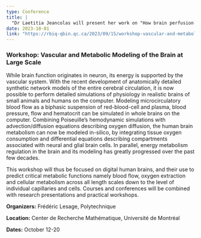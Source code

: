 ```yaml
---
type: Conference
title: |
  "Dr Laetitia Jeancolas will present her work on "How brain perfusion changes in subjective memory loss population with amyloidosis" during the CRM scientific meeting on Vascular and Metabolic Modeling of the Brain at Large Scale."
date: 2023-10-01
link: "https://rbiq-qbin.qc.ca/2023/09/15/workshop-vascular-and-metabolic-modeling-of-the-brain-at-large-scale/"
---
```


### Workshop: Vascular and Metabolic Modeling of the Brain at Large Scale

While brain function originates in neuron, its energy is supported by the vascular system. With the recent development of anatomically detailed synthetic network models of the entire cerebral circulation, it is now possible to perform detailed simulations of physiology in realistic brains of small animals and humans on the computer. Modeling microcirculatory blood flow as a biphasic suspension of red-blood-cell and plasma, blood pressure, flow and hematocrit can be simulated in whole brains on the computer. Combining Poiseuille’s hemodynamic simulations with advection/diffusion equations describing oxygen diffusion, the human brain metabolism can now be modeled in-silico, by integrating tissue oxygen consumption and differential equations describing compartments associated with neural and glial brain cells. In parallel, energy metabolism regulation in the brain and its modeling has greatly progressed over the past few decades.

This workshop will thus be focused on digital human brains, and their use to predict critical metabolic functions namely blood flow, oxygen extraction and cellular metabolism across all length scales down to the level of individual capillaries and cells. Courses and conferences will be combined with research presentations and practical workshops.

**Organizers:** Frédéric Lesage, Polytechnique

**Location:** Center de Recherche Mathématique, Université de Montréal

**Dates:** October 12-20